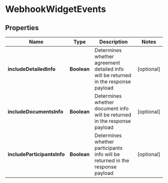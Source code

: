 
# WebhookWidgetEvents

## Properties
Name | Type | Description | Notes
------------ | ------------- | ------------- | -------------
**includeDetailedInfo** | **Boolean** | Determines whether agreement detailed info will be returned in the response payload |  [optional]
**includeDocumentsInfo** | **Boolean** | Determines whether document info will be returned in the response payload |  [optional]
**includeParticipantsInfo** | **Boolean** | Determines whether participants info will be returned in the response payload |  [optional]



